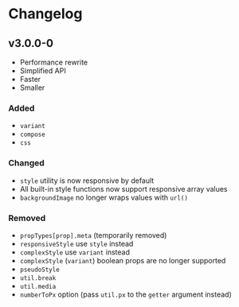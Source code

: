 
# Changelog

## v3.0.0-0

- Performance rewrite
- Simplified API
- Faster
- Smaller

### Added

- `variant`
- `compose`
- `css`

### Changed

- `style` utility is now responsive by default
- All built-in style functions now support responsive array values
- `backgroundImage` no longer wraps values with `url()`

### Removed

- `propTypes[prop].meta` (temporarily removed)
- `responsiveStyle` use `style` instead
- `complexStyle` use `variant` instead
- `complexStyle` (`variant`) boolean props are no longer supported
- `pseudoStyle`
- `util.break`
- `util.media`
- `numberToPx` option (pass `util.px` to the `getter` argument instead)
